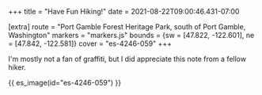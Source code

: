 +++
title = "Have Fun Hiking!"
date = 2021-08-22T09:00:46.431-07:00

[extra]
route = "Port Gamble Forest Heritage Park, south of Port Gamble, Washington"
markers = "markers.js"
bounds = {sw = [47.822, -122.601], ne = [47.842, -122.581]}
cover = "es-4246-059"
+++

I'm mostly not a fan of graffiti, but I did appreciate this note from a fellow hiker. 

<!-- more -->

{{ es_image(id="es-4246-059") }}

